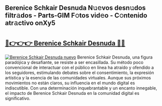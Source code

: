 ## Berenice Schkair Desnuda N𝚞𝚎vos desn𝚞dos filtr𝚊dos - Parts-GIM F𝚘tos vid𝚎o - C𝚘ntenido atr𝚊ctivo onXy5

# <h2><a href="http://mb6cp20.tromn.icu/?c=Berenice+Schkair+Desnuda">🔗👉👉👉 Berenice Schkair Desnuda 🔗🔗</a></h2>

[![Berenice Schkair Desnuda nuevo](https://i.imgur.com/pEAQMta.gif)](http://mb6cp20.tromn.icu/?c=Berenice+Schkair+Desnuda)
Berenice Schkair Desnuda, una figura paradójica y desafiante, se resiste a ser encasillada. Su método poco convencional de interactuar con el público en línea ha atraído y ofendido a los seguidores, estimulando debates sobre el consentimiento, la expresión artística y la esencia de las comunidades virtuales. Aunque sus próximos movimientos no están claros, su influencia en el mundo digital es indiscutible. Con una determinación inquebrantable y un encanto innegable, el impacto de Berenice Schkair Desnuda en la comunidad digital es significativo.
